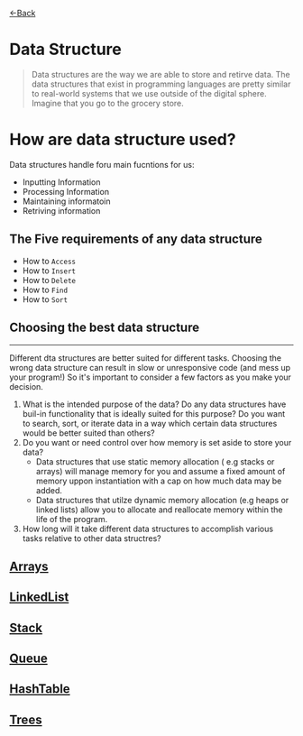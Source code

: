 [<-Back](../README.md)

# Data Structure

> Data structures are the way we are able to store and retirve data. The data structures that exist in programming languages are pretty similar to real-world systems that we use outside of the digital sphere. Imagine that you go to the grocery store.

# How are data structure used?
Data structures handle foru main fucntions for us:
+ Inputting Information
+ Processing Information 
+ Maintaining informatoin 
+ Retriving information 

## The Five requirements of any data structure
+ How to ```Access```
+ How to ```Insert```
+ How to ```Delete```
+ How to ```Find```
+ How to ```Sort```

## Choosing the best data structure
___
Different dta structures are better suited for different tasks. Choosing the wrong data structure can result in slow or unresponsive code (and mess up your program!) So it's important to consider a few factors as you make your decision.

1. What is the intended purpose of the data? Do any data structures have buil-in functionality that is ideally suited for this purpose? Do you want to search, sort, or iterate data in a way which certain data structures would be better suited than others?
2. Do you want or need control over how memory is set aside to store your data?
    + Data structures that use static memory allocation ( e.g stacks or arrays) will manage memory for you and assume a fixed amount of memory uppon instantiation with a cap on how much data may be added.
    + Data structures that utilze dynamic memory allocation (e.g heaps or linked lists) allow you to allocate and reallocate memory within the life of the program.
3. How long will it take different data structures to accomplish various tasks relative to other data structres?

## [Arrays](Arrays/README.md)
## [LinkedList](LinkedList/README.md)
## [Stack](Stack/README.md)
## [Queue](Queue/README.md)
## [HashTable](HashTables/README.md)
## [Trees](Trees/README.md)